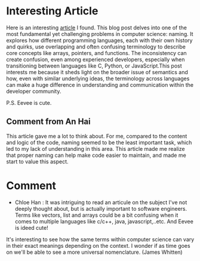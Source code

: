 
# Interesting Article
Here is an interesting [article](https://eev.ee/blog/2016/07/26/the-hardest-problem-in-computer-science/) I found. This blog post delves into one of the most fundamental yet challenging problems in computer science: naming. It explores how different programming languages, each with their own history and quirks, use overlapping and often confusing terminology to describe core concepts like arrays, pointers, and functions. The inconsistency can create confusion, even among experienced developers, especially when transitioning between languages like C, Python, or JavaScript.This post interests me because it sheds light on the broader issue of semantics and how, even with similar underlying ideas, the terminology across languages can make a huge difference in understanding and communication within the developer community. 

P.S. Eevee is cute. 

## Comment from An Hai
This article gave me a lot to think about. For me, compared to the content and logic of the code, naming seemed to be the least important task, which led to my lack of understanding in this area. This article made me realize that proper naming can help make code easier to maintain, and made me start to value this aspect.

# Comment
- Chloe Han : It was intriguing to read an articule on the subject I've not deeply thought about, but is actually important to software engineers. Terms like vectors, list and arrays could be a bit confusing when it comes to multiple languages like c/c++, java, javascript,..etc. And Eevee is ideed cute!

It's interesting to see how the same terms within computer science can vary in their exact meanings depending on the context. I wonder if as time goes on we'll be able to see
a more universal nomenclature. (James Whitten)

